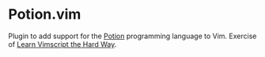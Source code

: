 # Potion.vim

Plugin to add support for the [Potion][1] programming language to Vim. Exercise
of [Learn Vimscript the Hard Way][2].

[1]: http://fogus.github.com/potion/index.html
[2]: http://learnvimscriptthehardway.stevelosh.com/chapters/43.html
